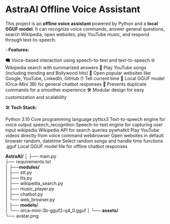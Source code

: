 # AstraAI Offline Voice Assistant

This project is an **offline voice assistant** powered by Python and a **local GGUF model**. It can recognize voice commands, answer general questions, search Wikipedia, open websites, play YouTube music, and respond through text-to-speech.


💡**Features:**

🗨️ Voice-based interaction using speech-to-text and text-to-speech
🌐 Wikipedia search with summarized answers
🎵 Play YouTube songs (including trending and Bollywood hits)
🔗 Open popular websites like Google, YouTube, LinkedIn, GitHub
⏰ Tell current time
🧠 Local GGUF model (Orca-Mini 3B) for general chatbot responses
🔄 Prevents duplicate commands for a smoother experience
🛠️ Modular design for easy customization and scalability

 🛠️ **Tech Stack:**

Python 3.10	Core programming language
pyttsx3	Text-to-speech engine for voice output
speech_recognition	Speech-to-text engine for capturing user input
wikipedia	Wikipedia API for search queries
pywhatkit	Play YouTube videos directly from voice command
webbrowser	Open websites in default browser
random, datetime	Select random songs and handle time functions
.gguf	Local GGUF model file for offline chatbot responses


**AstraAI/**
│
├── main.py                     
├── requirements.txt            
│
├──**modules/**                   
│   ├── stt.py                  
│   ├── tts.py                  
│   ├── wikipedia_search.py     
│   ├── music_player.py         
│   ├── chatbot.py              
│   └── web_browser.py          
│
├── **models/**                    
│   └── orca-mini-3b-gguf2-q4_0.gguf
│
└── **assets/**                     
    └── avatar.png

